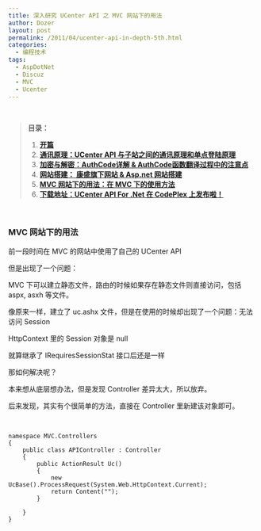 ```yaml
---
title: 深入研究 UCenter API 之 MVC 网站下的用法
author: Dozer
layout: post
permalink: /2011/04/ucenter-api-in-depth-5th.html
categories:
  - 编程技术
tags:
  - AspDotNet
  - Discuz
  - MVC
  - Ucenter
---
```

<div>
  <strong><br /> </strong>
</div>

> **目录：**
>
> 1.  <a href="/2011/01/ucenter-api-in-depth-1st.html" target="_blank"><strong>开篇</strong></a>
> 2.  <a href="/2011/01/ucenter-api-in-depth-2nd.html" target="_blank"><strong>通讯原理：UCenter API 与子站之间的通讯原理和单点登陆原理</strong></a>
> 3.  <a href="/2011/01/ucenter-api-in-depth-3rd.html" target="_blank"><strong>加密与解密：AuthCode详解 & AuthCode函数翻译过程中的注意点</strong></a>
> 4.  **<a href="/2011/02/ucenter-api-in-depth-4th.html" target="_blank">网站搭建： 康盛旗下网站 & Asp.net 网站搭建</a>**
> 5.  **<a href="/2011/04/ucenter-api-in-depth-5th.html" target="_blank">MVC 网站下的用法：在 MVC 下的使用方法</a>**
> 6.  **<a href="/2011/05/ucenter-api-for-net-on-codeplex.html" target="_blank">下载地址：UCenter API For .Net 在 CodePlex 上发布啦！</a>**

&nbsp;

### MVC 网站下的用法

前一段时间在 MVC 的网站中使用了自己的 UCenter API

但是出现了一个问题：

MVC 下可以建立静态文件，路由的时候如果存在静态文件则直接访问，包括 aspx, asxh 等文件。

像原来一样，建立了 uc.ashx 文件，但是在使用的时候却出现了一个问题：无法访问 Session

HttpContext 里的 Session 对象是 null

就算继承了 IRequiresSessionStat 接口后还是一样

<!--more-->

那如何解决呢？

本来想从底层想办法，但是发现 Controller 差异太大，所以放弃。

后来发现，其实有个很简单的方法，直接在 Controller 里新建该对象即可。

&nbsp;

    namespace MVC.Controllers
    {
        public class APIController : Controller
        {
            public ActionResult Uc()
            {
                new UcBase().ProcessRequest(System.Web.HttpContext.Current);
                return Content("");
            }

        }
    }
